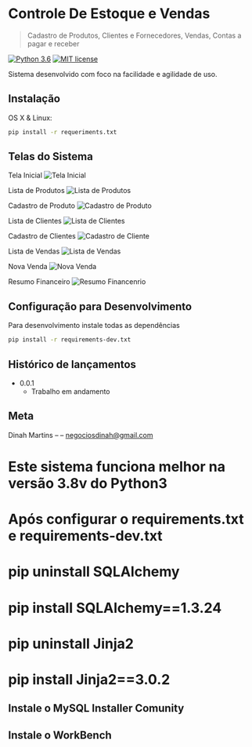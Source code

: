 
# Controle De Estoque e Vendas
> Cadastro de Produtos, Clientes e Fornecedores, Vendas, Contas a pagar e receber

 [![Python 3.6](https://img.shields.io/badge/Python-3.6-green.svg)](https://www.python.org/downloads/release/python-360/) [![MIT license](http://img.shields.io/badge/license-MIT-brightgreen.svg)](http://opensource.org/licenses/MIT)

Sistema desenvolvido com foco na facilidade e agilidade de uso.  




## Instalação

OS X & Linux:

```sh
pip install -r requeriments.txt
```

## Telas do Sistema

 Tela Inicial
![Tela Inicial](SC/home.png)

 Lista de Produtos
 ![Lista de Produtos](SC/listaproduto.png)

 Cadastro de Produto
 ![Cadastro de Produto](SC/cadproduto.png)

 Lista de Clientes
 ![Lista de Clientes](SC/listacliente.png)

 Cadastro de Clientes
 ![Cadastro de Cliente](SC/cadcliente.png)

 Lista de Vendas
 ![Lista de Vendas](SC/listavenda.png)

 Nova Venda
 ![Nova Venda](SC/vendas.png)

 Resumo Financeiro
 ![Resumo Financenrio](SC/resfinanceiro.png)



## Configuração para Desenvolvimento

Para desenvolvimento instale todas as dependências 

```sh
pip install -r requirements-dev.txt
```

## Histórico de lançamentos

* 0.0.1
    * Trabalho em andamento

## Meta

Dinah Martins –  – negociosdinah@gmail.com


# Este sistema funciona melhor na versão 3.8v do Python3

# Após configurar o requirements.txt e  requirements-dev.txt

# pip uninstall SQLAlchemy

# pip install SQLAlchemy==1.3.24

# pip uninstall Jinja2

# pip install Jinja2==3.0.2

## Instale o MySQL Installer Comunity

## Instale o WorkBench
